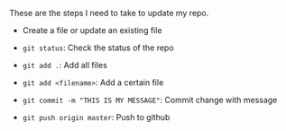 These are the steps I need to take to update my repo.

- Create a file or update an existing file

- `git status`: Check the status of the repo

- `git add .`: Add all files
- `git add <filename>`: Add a certain file

- `git commit -m "THIS IS MY MESSAGE"`: Commit change with message

- `git push origin master`: Push to github